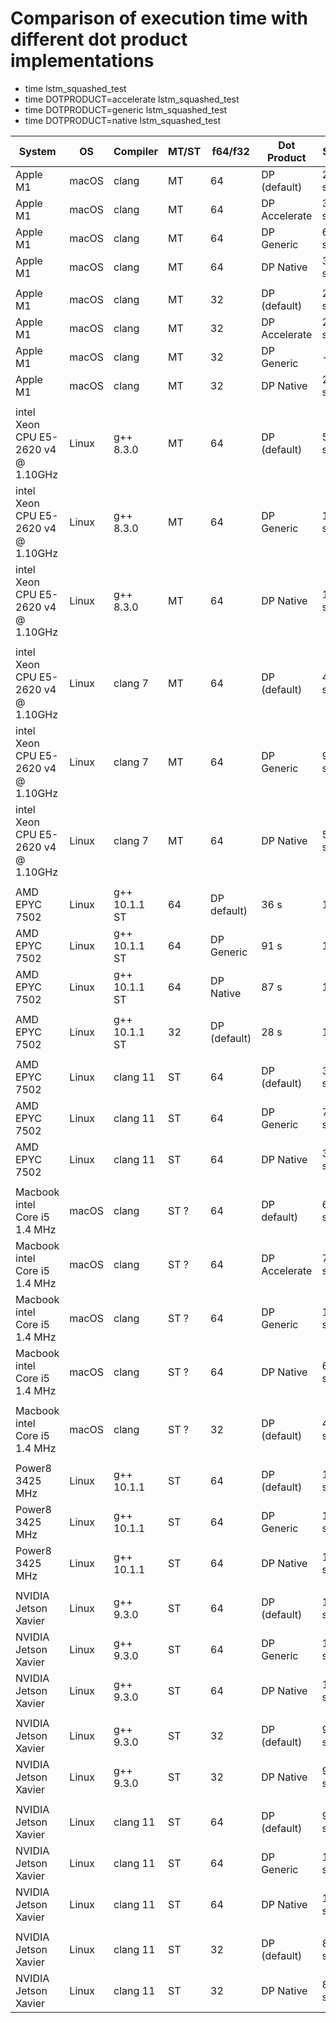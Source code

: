 # Comparison of execution time with different dot product implementations

* time lstm_squashed_test
* time DOTPRODUCT=accelerate lstm_squashed_test
* time DOTPRODUCT=generic lstm_squashed_test
* time DOTPRODUCT=native lstm_squashed_test

| System | OS | Compiler | MT/ST | f64/f32 | Dot Product | Sec | Norm
| -- | -- | -- | -- | -- | -- | -- | -- |
| Apple M1 | macOS | clang | MT | 64 | DP (default) | 24 s | 1. |
| Apple M1 | macOS | clang | MT | 64 | DP Accelerate | 33 s | 1. |
| Apple M1 | macOS | clang | MT | 64 | DP Generic | 64 s | 1.
| Apple M1 | macOS | clang | MT | 64 | DP Native  | 30 s | 1. |
|   |   |   |   |   |   |   |   |
| Apple M1 | macOS | clang | MT | 32 | DP (default) | 22 s | 1. |
| Apple M1 | macOS | clang | MT | 32 | DP Accelerate | 23 s | 1. |
| Apple M1 | macOS | clang | MT | 32 | DP Generic | -- | --
| Apple M1 | macOS | clang | MT | 32 | DP Native | 22 s | 1. |
|   |   |   |   |   |   |   |   |
| intel Xeon CPU E5-2620 v4 @ 1.10GHz | Linux | g++ 8.3.0 | MT | 64 | DP (default) | 53 s | 1. |
| intel Xeon CPU E5-2620 v4 @ 1.10GHz | Linux | g++ 8.3.0 | MT | 64 | DP Generic | 105 s | 1. |
| intel Xeon CPU E5-2620 v4 @ 1.10GHz | Linux | g++ 8.3.0 | MT | 64 | DP Native  | 139 s | 1.
|   |   |   |   |   |   |   |   |
| intel Xeon CPU E5-2620 v4 @ 1.10GHz | Linux | clang 7 | MT | 64 | DP (default) | 47 s | 1. |
| intel Xeon CPU E5-2620 v4 @ 1.10GHz | Linux | clang 7 | MT | 64 | DP Generic | 99 s | 1.
| intel Xeon CPU E5-2620 v4 @ 1.10GHz | Linux | clang 7 | MT | 64 | DP Native  | 55 s | 1. |
|   |   |   |   |   |   |   |   |
| AMD EPYC 7502 | Linux | g++ 10.1.1 ST | 64 | DP default) | 36 s | 1. |
| AMD EPYC 7502 | Linux | g++ 10.1.1 ST | 64 | DP Generic | 91 s | 1.
| AMD EPYC 7502 | Linux | g++ 10.1.1 ST | 64 | DP Native | 87 s | 1.
|   |   |   |   |   |   |   |   |
| AMD EPYC 7502 | Linux | g++ 10.1.1 ST | 32 | DP (default) | 28 s | 1. |
|   |   |   |   |   |   |   |   |
| AMD EPYC 7502 | Linux | clang 11 | ST | 64 | DP (default) | 32 s | 1. |
| AMD EPYC 7502 | Linux | clang 11 | ST | 64 | DP Generic | 76 s | 1. |
| AMD EPYC 7502 | Linux | clang 11 | ST | 64 | DP Native | 37 s | 1. |
|   |   |   |   |   |   |   |   |
| Macbook intel Core i5 1.4 MHz | macOS | clang | ST ? | 64 | DP default) | 60 s | 1. |
| Macbook intel Core i5 1.4 MHz | macOS | clang | ST ? | 64 | DP Accelerate | 78 s | 1. |
| Macbook intel Core i5 1.4 MHz | macOS | clang | ST ? | 64 | DP Generic | 108 s | 1. |
| Macbook intel Core i5 1.4 MHz | macOS | clang | ST ? | 64 | DP Native | 65 s | 1. |
|   |   |   |   |   |   |   |   |
| Macbook intel Core i5 1.4 MHz | macOS | clang | ST ? | 32 | DP (default) | 49 s | 1. |
|   |   |   |   |   |   |   |   |
| Power8 3425 MHz | Linux | g++ 10.1.1 | ST | 64 | DP  (default) | 179 s | 1. |
| Power8 3425 MHz | Linux | g++ 10.1.1 | ST | 64 | DP  Generic | 179 s | 1. |
| Power8 3425 MHz | Linux | g++ 10.1.1 | ST | 64 | DP  Native | 130 s | 1. |
|   |   |   |   |   |   |   |   |
| NVIDIA Jetson Xavier | Linux | g++ 9.3.0 | ST | 64 | DP (default) | 113 s | 1. |
| NVIDIA Jetson Xavier | Linux | g++ 9.3.0 | ST | 64 | DP Generic | 180 s | 1. |
| NVIDIA Jetson Xavier | Linux | g++ 9.3.0 | ST | 64 | DP Native | 179 s | 1. |
|   |   |   |   |   |   |   |   |
| NVIDIA Jetson Xavier | Linux | g++ 9.3.0 | ST | 32 | DP (default) | 97 s | 1. |
| NVIDIA Jetson Xavier | Linux | g++ 9.3.0 | ST | 32 | DP Native | 96 s | 1. |
|   |   |   |   |   |   |   |   |
| NVIDIA Jetson Xavier | Linux | clang 11 | ST | 64 | DP (default) | 97 s | 1. |
| NVIDIA Jetson Xavier | Linux | clang 11 | ST | 64 | DP Generic | 185 s | 1. |
| NVIDIA Jetson Xavier | Linux | clang 11 | ST | 64 | DP Native | 104 s | 1. |
|   |   |   |   |   |   |   |   |
| NVIDIA Jetson Xavier | Linux | clang 11 | ST | 32 | DP (default) | 86 s | 1. |
| NVIDIA Jetson Xavier | Linux | clang 11 | ST | 32 | DP Native | 83 s | 1. |
